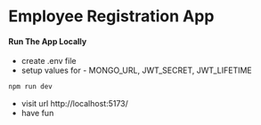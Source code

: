 # Employee Registration App

#### Run The App Locally

- create .env file
- setup values for - MONGO_URL, JWT_SECRET, JWT_LIFETIME

```sh
npm run dev
```

- visit url http://localhost:5173/
- have fun